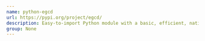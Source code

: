 ```yaml
---
name: python-egcd
url: https://pypi.org/project/egcd/
description: Easy-to-import Python module with a basic, efficient, native implementation of the extended Euclidean algorithm.
group: None
---
```

